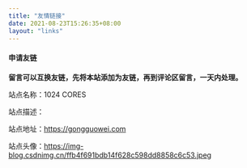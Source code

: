 ```yaml
---
title: "友情链接"
date: 2021-08-23T15:26:35+08:00
layout: "links"
---
```


#### 申请友链
**留言可以互换友链，先将本站添加为友链，再到评论区留言，一天内处理。**

站点名称：1024 CORES

站点描述：

站点地址：https://gongguowei.com

站点头像：https://img-blog.csdnimg.cn/ffb4f691bdb14f628c598dd8858c6c53.jpeg